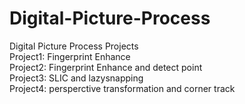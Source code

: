 # Digital-Picture-Process
Digital Picture Process Projects  
Project1: Fingerprint Enhance  
Project2: Fingerprint Enhance and detect point  
Project3: SLIC and lazysnapping  
Project4: persperctive transformation and corner track  
